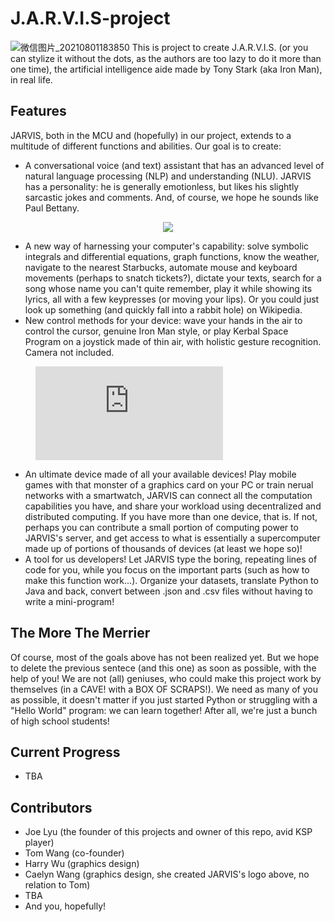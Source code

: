 # J.A.R.V.I.S-project
![微信图片_20210801183850](https://user-images.githubusercontent.com/68528026/127767844-cb79aee9-7db6-4032-a0f8-5690071e59f6.jpg)
This is project to create J.A.R.V.I.S. (or you can stylize it without the dots, as the authors are too lazy to do it more than one time), the artificial intelligence aide made by Tony Stark (aka Iron Man), in real life. 

## Features
JARVIS, both in the MCU and (hopefully) in our project, extends to a multitude of different functions and abilities. 
Our goal is to create:
* A conversational voice (and text) assistant that has an advanced level of natural language processing (NLP) and understanding (NLU). JARVIS has a personality: he is generally emotionless, but likes his slightly sarcastic jokes and comments. And, of course, we hope he sounds like Paul Bettany.

<p align="center">
   <img src="https://user-images.githubusercontent.com/68528026/147873142-0566a836-24c8-4588-a5f3-c399f6d18d6f.gif">
</p>

* A new way of harnessing your computer's capability: solve symbolic integrals and differential equations, graph functions, know the weather, navigate to the nearest Starbucks, automate mouse and keyboard movements (perhaps to snatch tickets?), dictate your texts, search for a song whose name you can't quite remember, play it while showing its lyrics, all with a few keypresses (or moving your lips). Or you could just look up something (and quickly fall into a rabbit hole) on Wikipedia.
* New control methods for your device: wave your hands in the air to control the cursor, genuine Iron Man style, or play Kerbal Space Program on a joystick made of thin air, with holistic gesture recognition. Camera not included. 


 <figure class="video_container">
 <iframe src="https://user-images.githubusercontent.com/68528026/147874031-43d739ed-4f3a-45b3-871a-f4442d1230a3.mp4" frameborder="0" allowfullscreen="true"> </iframe>
</figure>


* An ultimate device made of all your available devices! Play mobile games with that monster of a graphics card on your PC or train nerual networks with a smartwatch, JARVIS can connect all the computation capabilities you have, and share your workload using decentralized and distributed computing. If you have more than one device, that is. If not, perhaps you can contribute a small portion of computing power to JARVIS's server, and get access to what is essentially a supercomputer made up of portions of thousands of devices (at least we hope so)!
* A tool for us developers! Let JARVIS type the boring, repeating lines of code for you, while you focus on the important parts (such as how to make this function work...). Organize your datasets, translate Python to Java and back, convert between .json and .csv files without having to write a mini-program! 

## The More The Merrier
Of course, most of the goals above has not been realized yet. But we hope to delete the previous sentece (and this one) as soon as possible, with the help of you! We are not (all) geniuses, who could make this project work by themselves (in a CAVE! with a BOX OF SCRAPS!). We need as many of you as possible, it doesn't matter if you just started Python or struggling with a "Hello World" program: we can learn together! After all, we're just a bunch of high school students!

## Current Progress
* TBA

## Contributors
* Joe Lyu (the founder of this projects and owner of this repo, avid KSP player)
* Tom Wang (co-founder)
* Harry Wu (graphics design)
* Caelyn Wang (graphics design, she created JARVIS's logo above, no relation to Tom)
* TBA
* And you, hopefully!




